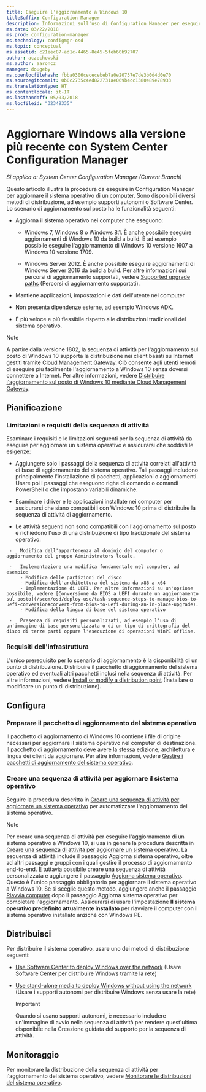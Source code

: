 ```yaml
---
title: Eseguire l'aggiornamento a Windows 10
titleSuffix: Configuration Manager
description: Informazioni sull'uso di Configuration Manager per eseguire l'aggiornamento del sistema operativo da Windows 7 o versione successiva a Windows 10.
ms.date: 03/22/2018
ms.prod: configuration-manager
ms.technology: configmgr-osd
ms.topic: conceptual
ms.assetid: c21eec87-ad1c-4465-8e45-5feb60b92707
author: aczechowski
ms.author: aaroncz
manager: dougeby
ms.openlocfilehash: fbba0306cececebeb7a0e20757e7de3b0d4d0e70
ms.sourcegitcommit: 0b0c2735c4ed822731ae069b4cc1380e89e78933
ms.translationtype: HT
ms.contentlocale: it-IT
ms.lasthandoff: 05/03/2018
ms.locfileid: "32348335"
---
```

# <a name="upgrade-windows-to-the-latest-version-with-system-center-configuration-manager"></a>Aggiornare Windows alla versione più recente con System Center Configuration Manager

*Si applica a: System Center Configuration Manager (Current Branch)*

Questo articolo illustra la procedura da eseguire in Configuration Manager per aggiornare il sistema operativo di un computer. Sono disponibili diversi metodi di distribuzione, ad esempio supporti autonomi o Software Center. Lo scenario di aggiornamento sul posto ha le funzionalità seguenti:  

-   Aggiorna il sistema operativo nei computer che eseguono:
    - Windows 7, Windows 8 o Windows 8.1. È anche possibile eseguire aggiornamenti di Windows 10 da build a build. È ad esempio possibile eseguire l'aggiornamento di Windows 10 versione 1607 a Windows 10 versione 1709.  
    
    - Windows Server 2012. È anche possibile eseguire aggiornamenti di Windows Server 2016 da build a build. Per altre informazioni sui percorsi di aggiornamento supportati, vedere [Supported upgrade paths](https://docs.microsoft.com/windows-server/get-started/supported-upgrade-paths#upgrading-previous-retail-versions-of-windows-server-to-windows-server-2016) (Percorsi di aggiornamento supportati).    

-   Mantiene applicazioni, impostazioni e dati dell'utente nel computer  

-   Non presenta dipendenze esterne, ad esempio Windows ADK.  

-   È più veloce e più flessibile rispetto alle distribuzioni tradizionali del sistema operativo.  


> [!Note]  
> A partire dalla versione 1802, la sequenza di attività per l'aggiornamento sul posto di Windows 10 supporta la distribuzione nei client basati su Internet gestiti tramite [Cloud Management Gateway](/sccm/core/clients/manage/plan-cloud-management-gateway). Ciò consente agli utenti remoti di eseguire più facilmente l'aggiornamento a Windows 10 senza doversi connettere a Internet. Per altre informazioni, vedere [Distribuire l'aggiornamento sul posto di Windows 10 mediante Cloud Management Gateway](/sccm/osd/deploy-use/manage-task-sequences-to-automate-tasks#deploy-windows-10-in-place-upgrade-via-cmg). <!-- 1357149 -->



##  <a name="BKMK_Plan"></a> Pianificazione  

### <a name="task-sequence-requirements-and-limitations"></a>Limitazioni e requisiti della sequenza di attività

Esaminare i requisiti e le limitazioni seguenti per la sequenza di attività da eseguire per aggiornare un sistema operativo e assicurarsi che soddisfi le esigenze:  

  -   Aggiungere solo i passaggi della sequenza di attività correlati all'attività di base di aggiornamento del sistema operativo. Tali passaggi includono principalmente l'installazione di pacchetti, applicazioni o aggiornamenti. Usare poi i passaggi che eseguono righe di comando o comandi PowerShell o che impostano variabili dinamiche.  

  -   Esaminare i driver e le applicazioni installate nei computer per assicurarsi che siano compatibili con Windows 10 prima di distribuire la sequenza di attività di aggiornamento.  

  -   Le attività seguenti non sono compatibili con l'aggiornamento sul posto e richiedono l'uso di una distribuzione di tipo tradizionale del sistema operativo:  

     -   Modifica dell'appartenenza al dominio del computer o aggiornamento del gruppo Administrators locale.  

     -   Implementazione una modifica fondamentale nel computer, ad esempio: 
         - Modifica delle partizioni del disco
         - Modifica dell'architettura del sistema da x86 a x64
         - Implementazione di UEFI. Per altre informazioni su un'opzione possibile, vedere [Conversione da BIOS a UEFI durante un aggiornamento sul posto](/sccm/osd/deploy-use/task-sequence-steps-to-manage-bios-to-uefi-conversion#convert-from-bios-to-uefi-during-an-in-place-upgrade).
         - Modifica della lingua di base del sistema operativo  

     -   Presenza di requisiti personalizzati, ad esempio l'uso di un'immagine di base personalizzata o di un tipo di crittografia del disco di terze parti oppure l'esecuzione di operazioni WinPE offline.  

### <a name="infrastructure-requirements"></a>Requisiti dell'infrastruttura  

L'unico prerequisito per lo scenario di aggiornamento è la disponibilità di un punto di distribuzione. Distribuire il pacchetto di aggiornamento del sistema operativo ed eventuali altri pacchetti inclusi nella sequenza di attività. Per altre informazioni, vedere [Install or modify a distribution point](../../core/servers/deploy/configure/install-and-configure-distribution-points.md) (Installare o modificare un punto di distribuzione).



##  <a name="BKMK_Configure"></a> Configura  

### <a name="prepare-the-os-upgrade-package"></a>Preparare il pacchetto di aggiornamento del sistema operativo  

  Il pacchetto di aggiornamento di Windows 10 contiene i file di origine necessari per aggiornare il sistema operativo nel computer di destinazione. Il pacchetto di aggiornamento deve avere la stessa edizione, architettura e lingua dei client da aggiornare. Per altre informazioni, vedere [Gestire i pacchetti di aggiornamento del sistema operativo](../get-started/manage-operating-system-upgrade-packages.md).  


### <a name="create-a-task-sequence-to-upgrade-the-os"></a>Creare una sequenza di attività per aggiornare il sistema operativo  

  Seguire la procedura descritta in [Creare una sequenza di attività per aggiornare un sistema operativo](create-a-task-sequence-to-upgrade-an-operating-system.md) per automatizzare l'aggiornamento del sistema operativo.  

   > [!NOTE]  
   > Per creare una sequenza di attività per eseguire l'aggiornamento di un sistema operativo a Windows 10, si usa in genere la procedura descritta in [Creare una sequenza di attività per aggiornare un sistema operativo](create-a-task-sequence-to-upgrade-an-operating-system.md). La sequenza di attività include il passaggio Aggiorna sistema operativo, oltre ad altri passaggi e gruppi con i quali gestire il processo di aggiornamento end-to-end. È tuttavia possibile creare una sequenza di attività personalizzata e aggiungere il passaggio [Aggiorna sistema operativo](../understand/task-sequence-steps.md#BKMK_UpgradeOS). Questo è l'unico passaggio obbligatorio per aggiornare il sistema operativo a Windows 10. Se si sceglie questo metodo, aggiungere anche il passaggio [Riavvia computer](../understand/task-sequence-steps.md#BKMK_RestartComputer) dopo il passaggio Aggiorna sistema operativo per completare l'aggiornamento. Assicurarsi di usare l'impostazione **Il sistema operativo predefinito attualmente installato** per riavviare il computer con il sistema operativo installato anziché con Windows PE.  



##  <a name="BKMK_Deploy"></a> Distribuisci  

Per distribuire il sistema operativo, usare uno dei metodi di distribuzione seguenti:  

  -   [Use Software Center to deploy Windows over the network](use-software-center-to-deploy-windows-over-the-network.md) (Usare Software Center per distribuire Windows tramite la rete)  

  -   [Use stand-alone media to deploy Windows without using the network](use-stand-alone-media-to-deploy-windows-without-using-the-network.md) (Usare i supporti autonomi per distribuire Windows senza usare la rete)  

      > [!IMPORTANT]  
      > Quando si usano supporti autonomi, è necessario includere un'immagine di avvio nella sequenza di attività per rendere quest'ultima disponibile nella Creazione guidata del supporto per la sequenza di attività.




## <a name="monitor"></a>Monitoraggio  

Per monitorare la distribuzione della sequenza di attività per l'aggiornamento del sistema operativo, vedere [Monitorare le distribuzioni del sistema operativo](monitor-operating-system-deployments.md).  
